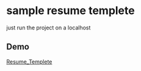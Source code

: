 # sample resume templete
just run the project on a localhost

## Demo



[Resume_Templete](http://pouya-shekari.gigfa.com/sample-resume-templete)
